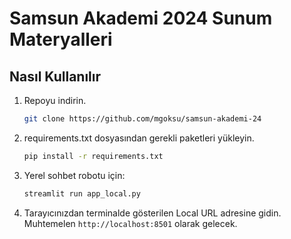 # Samsun Akademi 2024 Sunum Materyalleri

## Nasıl Kullanılır

1. Repoyu indirin.
   ```bash
   git clone https://github.com/mgoksu/samsun-akademi-24
   ```

2. requirements.txt dosyasından gerekli paketleri yükleyin.
   ```bash
   pip install -r requirements.txt
   ```

3. Yerel sohbet robotu için:
   ```bash
   streamlit run app_local.py
   ```
   

4. Tarayıcınızdan terminalde gösterilen Local URL adresine gidin. Muhtemelen `http://localhost:8501` olarak gelecek.
